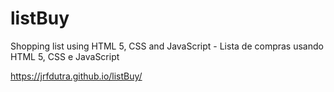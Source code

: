 # listBuy
Shopping list using HTML 5, CSS and JavaScript - Lista de compras usando HTML 5, CSS e JavaScript

https://jrfdutra.github.io/listBuy/
